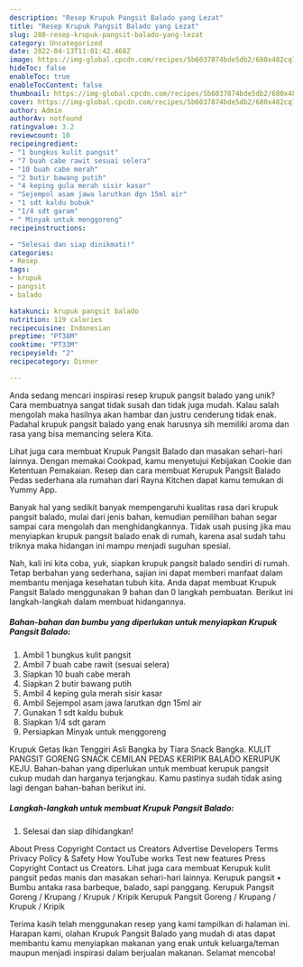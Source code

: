 ```yaml
---
description: "Resep Krupuk Pangsit Balado yang Lezat"
title: "Resep Krupuk Pangsit Balado yang Lezat"
slug: 280-resep-krupuk-pangsit-balado-yang-lezat
category: Uncategorized
date: 2022-04-13T11:01:42.468Z
image: https://img-global.cpcdn.com/recipes/5b6037874bde5db2/680x482cq70/krupuk-pangsit-balado-foto-resep-utama.jpg
hideToc: false
enableToc: true
enableTocContent: false
thumbnail: https://img-global.cpcdn.com/recipes/5b6037874bde5db2/680x482cq70/krupuk-pangsit-balado-foto-resep-utama.jpg
cover: https://img-global.cpcdn.com/recipes/5b6037874bde5db2/680x482cq70/krupuk-pangsit-balado-foto-resep-utama.jpg
author: Admin
authorAv: notfound
ratingvalue: 3.2
reviewcount: 10
recipeingredient:
- "1 bungkus kulit pangsit"
- "7 buah cabe rawit sesuai selera"
- "10 buah cabe merah"
- "2 butir bawang putih"
- "4 keping gula merah sisir kasar"
- "Sejempol asam jawa larutkan dgn 15ml air"
- "1 sdt kaldu bubuk"
- "1/4 sdt garam"
- " Minyak untuk menggoreng"
recipeinstructions:

- "Selesai dan siap dinikmati!"
categories:
- Resep
tags:
- krupuk
- pangsit
- balado

katakunci: krupuk pangsit balado 
nutrition: 119 calories
recipecuisine: Indonesian
preptime: "PT38M"
cooktime: "PT33M"
recipeyield: "2"
recipecategory: Dinner

---
```





Anda sedang mencari inspirasi resep krupuk pangsit balado yang unik? Cara membuatnya sangat tidak susah dan tidak juga mudah. Kalau salah mengolah maka hasilnya akan hambar dan justru cenderung tidak enak. Padahal krupuk pangsit balado yang enak harusnya sih memiliki aroma dan rasa yang bisa memancing selera Kita.





Lihat juga cara membuat Krupuk Pangsit Balado dan masakan sehari-hari lainnya. Dengan memakai Cookpad, kamu menyetujui Kebijakan Cookie dan Ketentuan Pemakaian. Resep dan cara membuat Kerupuk Pangsit Balado Pedas sederhana ala rumahan dari Rayna Kitchen dapat kamu temukan di Yummy App.

Banyak hal yang sedikit banyak mempengaruhi kualitas rasa dari krupuk pangsit balado, mulai dari jenis bahan, kemudian pemilihan bahan segar sampai cara mengolah dan menghidangkannya. Tidak usah pusing jika mau menyiapkan krupuk pangsit balado enak di rumah, karena asal sudah tahu triknya maka hidangan ini mampu menjadi suguhan spesial.






Nah, kali ini kita coba, yuk, siapkan krupuk pangsit balado sendiri di rumah. Tetap berbahan yang sederhana, sajian ini dapat memberi manfaat dalam membantu menjaga kesehatan tubuh kita. Anda dapat membuat Krupuk Pangsit Balado menggunakan 9 bahan dan 0 langkah pembuatan. Berikut ini langkah-langkah dalam membuat hidangannya.

<!--inarticleads1-->

##### Bahan-bahan dan bumbu yang diperlukan untuk menyiapkan Krupuk Pangsit Balado:

1. Ambil 1 bungkus kulit pangsit
1. Ambil 7 buah cabe rawit (sesuai selera)
1. Siapkan 10 buah cabe merah
1. Siapkan 2 butir bawang putih
1. Ambil 4 keping gula merah sisir kasar
1. Ambil Sejempol asam jawa larutkan dgn 15ml air
1. Gunakan 1 sdt kaldu bubuk
1. Siapkan 1/4 sdt garam
1. Persiapkan  Minyak untuk menggoreng


Krupuk Getas Ikan Tenggiri Asli Bangka by Tiara Snack Bangka. KULIT PANGSIT GORENG SNACK CEMILAN PEDAS KERIPIK BALADO KERUPUK KEJU. Bahan-bahan yang diperlukan untuk membuat kerupuk pangsit cukup mudah dan harganya terjangkau. Kamu pastinya sudah tidak asing lagi dengan bahan-bahan berikut ini. 

<!--inarticleads2-->

##### Langkah-langkah untuk membuat Krupuk Pangsit Balado:


1. Selesai dan siap dihidangkan!

About Press Copyright Contact us Creators Advertise Developers Terms Privacy Policy &amp; Safety How YouTube works Test new features Press Copyright Contact us Creators. Lihat juga cara membuat Kerupuk kulit pangsit pedas manis dan masakan sehari-hari lainnya. Kerupuk pangsit • Bumbu antaka rasa barbeque, balado, sapi panggang. Kerupuk Pangsit Goreng / Krupang / Krupuk / Kripik Kerupuk Pangsit Goreng / Krupang / Krupuk / Kripik 

Terima kasih telah menggunakan resep yang kami tampilkan di halaman ini. Harapan kami, olahan Krupuk Pangsit Balado yang mudah di atas dapat membantu kamu menyiapkan makanan yang enak untuk keluarga/teman maupun menjadi inspirasi dalam berjualan makanan. Selamat mencoba!
